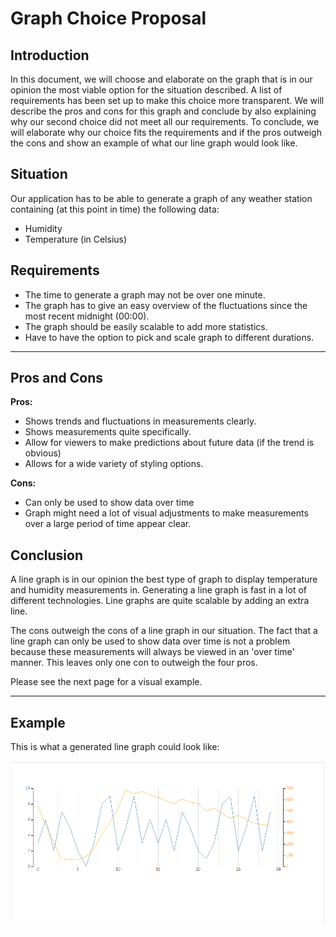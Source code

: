 # Graph Choice Proposal

## Introduction
In this document, we will choose and elaborate on the graph that is in our opinion the most viable option for the situation described. A list of requirements has been set up to make this choice more transparent. We will describe the pros and cons for this graph and conclude by also explaining why our second choice did not meet all our requirements. To conclude, we will elaborate why our choice fits the requirements and if the pros outweigh the cons and show an example of what our line graph would look like.

## Situation
Our application has to be able to generate a graph of any weather station containing (at this point in time) the following data:

- Humidity
- Temperature (in Celsius)

## Requirements
- The time to generate a graph may not be over one minute.
- The graph has to give an easy overview of the fluctuations since the most recent midnight (00:00).
- The graph should be easily scalable to add more statistics.
- Have to have the option to pick and scale graph to different durations.

---

## Pros and Cons
__Pros:__

- Shows trends and fluctuations in measurements clearly.
- Shows measurements quite specifically.
- Allow for viewers to make predictions about future data (if the trend is obvious)
- Allows for a wide variety of styling options.

__Cons:__

- Can only be used to show data over time
- Graph might need a lot of visual adjustments to make measurements over a large period of time appear clear.

## Conclusion
A line graph is in our opinion the best type of graph to display temperature and humidity measurements in. Generating a line graph is fast in a lot of different technologies. Line graphs are quite scalable by adding an extra line.

The cons outweigh the cons of a line graph in our situation. The fact that a line graph can only be used to show data over time is not a problem because these measurements will always be viewed in an 'over time' manner. This leaves only one con to outweigh the four pros.

Please see the next page for a visual example.

---

## Example
This is what a generated line graph could look like:

![Line Graph Example](LineGraph.png)